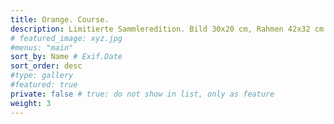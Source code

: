 ```yaml
---
title: Orange. Course.
description: Limitierte Sammleredition. Bild 30x20 cm, Rahmen 42x32 cm.
# featured_image: xyz.jpg
#menus: "main"
sort_by: Name # Exif.Date
sort_order: desc
#type: gallery
#featured: true
private: false # true: do not show in list, only as feature
weight: 3
---
```


